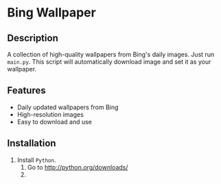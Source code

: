# Bing Wallpaper

## Description
A collection of high-quality wallpapers from Bing's daily images.
Just run `main.py`. This script will automatically download image and set it as your wallpaper. 

## Features
- Daily updated wallpapers from Bing
- High-resolution images
- Easy to download and use

## Installation
1. Install `Python`.
   1. Go to http://python.org/downloads/
   2. 